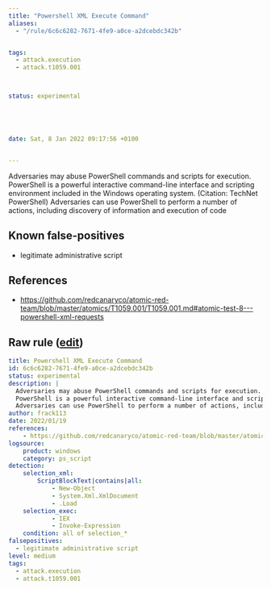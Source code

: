 ```yaml
---
title: "Powershell XML Execute Command"
aliases:
  - "/rule/6c6c6282-7671-4fe9-a0ce-a2dcebdc342b"


tags:
  - attack.execution
  - attack.t1059.001



status: experimental





date: Sat, 8 Jan 2022 09:17:56 +0100


---
```


Adversaries may abuse PowerShell commands and scripts for execution.
PowerShell is a powerful interactive command-line interface and scripting environment included in the Windows operating system. (Citation: TechNet PowerShell)
Adversaries can use PowerShell to perform a number of actions, including discovery of information and execution of code


<!--more-->


## Known false-positives

* legitimate administrative script



## References

* https://github.com/redcanaryco/atomic-red-team/blob/master/atomics/T1059.001/T1059.001.md#atomic-test-8---powershell-xml-requests


## Raw rule ([edit](https://github.com/SigmaHQ/sigma/edit/master/rules/windows/powershell/powershell_script/posh_ps_xml_iex.yml))
```yaml
title: Powershell XML Execute Command
id: 6c6c6282-7671-4fe9-a0ce-a2dcebdc342b
status: experimental
description: |
  Adversaries may abuse PowerShell commands and scripts for execution.
  PowerShell is a powerful interactive command-line interface and scripting environment included in the Windows operating system. (Citation: TechNet PowerShell)
  Adversaries can use PowerShell to perform a number of actions, including discovery of information and execution of code
author: frack113
date: 2022/01/19
references:
    - https://github.com/redcanaryco/atomic-red-team/blob/master/atomics/T1059.001/T1059.001.md#atomic-test-8---powershell-xml-requests
logsource:
    product: windows
    category: ps_script
detection:
    selection_xml:
        ScriptBlockText|contains|all:
            - New-Object
            - System.Xml.XmlDocument
            - .Load
    selection_exec:
            - IEX
            - Invoke-Expression
    condition: all of selection_*
falsepositives:
  - legitimate administrative script
level: medium
tags:
  - attack.execution
  - attack.t1059.001

```
